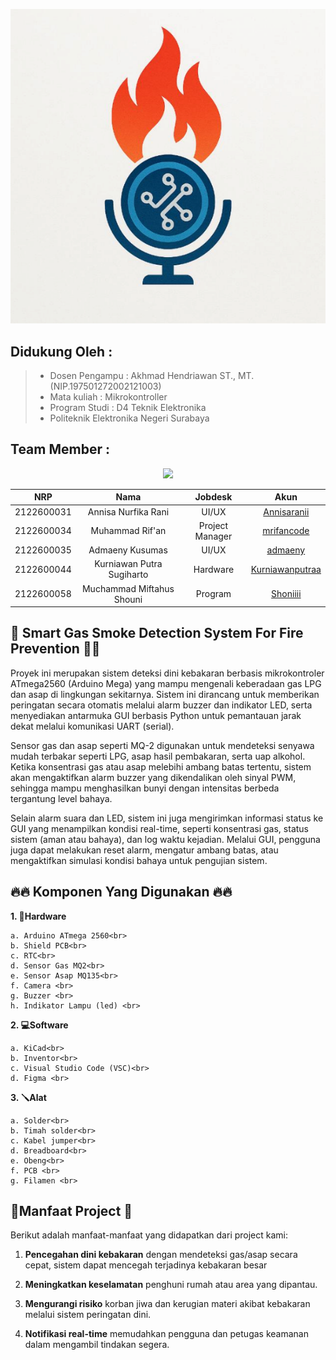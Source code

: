 ![FAISOL Preview](https://github.com/mrifancode/Smart-Gas-Smoke-Detection-System-for-Fire-Prevention/blob/main/Assets/Logo%20Fisol.png?raw=true)

## Didukung Oleh :
>- Dosen Pengampu : Akhmad Hendriawan ST., MT. (NIP.197501272002121003)
>- Mata kuliah : Mikrokontroller
>- Program Studi : D4 Teknik Elektronika
>- Politeknik Elektronika Negeri Surabaya<br>

## Team Member :

<p align="center">
  <img src="-">
</p>

|      NRP      |       Nama      |    Jobdesk    |   Akun |
| :-----------:|:----------------:| :------------:| :-----:|
| 2122600031    | Annisa Nurfika Rani  | UI/UX       | [Annisaranii](https://github.com/Annisaranii)
| 2122600034    | Muhammad Rif'an        |  Project Manager | [mrifancode](https://github.com/mrifancode)
| 2122600035    | Admaeny Kusumas       |    UI/UX      | [admaeny](https://github.com/admaeny)
| 2122600044    | Kurniawan Putra Sugiharto  | Hardware | [Kurniawanputraa](https://github.com/Kurniawanputraa)
| 2122600058    | Muchammad Miftahus Shouni  | Program     | [Shoniiii](https://github.com/Shoniiii)

## 🧯 Smart Gas Smoke Detection System For Fire Prevention 👨‍🚒
Proyek ini merupakan sistem deteksi dini kebakaran berbasis mikrokontroler ATmega2560 (Arduino Mega) yang mampu mengenali keberadaan gas LPG dan asap di lingkungan sekitarnya. Sistem ini dirancang untuk memberikan peringatan secara otomatis melalui alarm buzzer dan indikator LED, serta menyediakan antarmuka GUI berbasis Python untuk pemantauan jarak dekat melalui komunikasi UART (serial).

Sensor gas dan asap seperti MQ-2 digunakan untuk mendeteksi senyawa mudah terbakar seperti LPG, asap hasil pembakaran, serta uap alkohol. Ketika konsentrasi gas atau asap melebihi ambang batas tertentu, sistem akan mengaktifkan alarm buzzer yang dikendalikan oleh sinyal PWM, sehingga mampu menghasilkan bunyi dengan intensitas berbeda tergantung level bahaya.

Selain alarm suara dan LED, sistem ini juga mengirimkan informasi status ke GUI yang menampilkan kondisi real-time, seperti konsentrasi gas, status sistem (aman atau bahaya), dan log waktu kejadian. Melalui GUI, pengguna juga dapat melakukan reset alarm, mengatur ambang batas, atau mengaktifkan simulasi kondisi bahaya untuk pengujian sistem.

## 🔥🔥 Komponen Yang Digunakan 🔥🔥
 **1. 🤖Hardware**<br>
 
    a. Arduino ATmega 2560<br>
    b. Shield PCB<br>
    c. RTC<br>
    d. Sensor Gas MQ2<br>
    e. Sensor Asap MQ135<br>
    f. Camera <br>
    g. Buzzer <br>
    h. Indikator Lampu (led) <br>

**2. 💻Software**<br>

    a. KiCad<br>
    b. Inventor<br>
    c. Visual Studio Code (VSC)<br>
    d. Figma <br>

**3. 🪛Alat**<br>

    a. Solder<br>
    b. Timah solder<br>
    c. Kabel jumper<br>
    d. Breadboard<br>
    e. Obeng<br>
    f. PCB <br>
    g. Filamen <br>
    
## 🚨Manfaat Project 🚨
Berikut adalah manfaat-manfaat yang didapatkan dari project kami:

1. **Pencegahan dini kebakaran** dengan mendeteksi gas/asap secara cepat, sistem dapat mencegah terjadinya kebakaran besar

2. **Meningkatkan keselamatan** penghuni rumah atau area yang dipantau.

3. **Mengurangi risiko** korban jiwa dan kerugian materi akibat kebakaran melalui sistem peringatan dini.

4. **Notifikasi real-time** memudahkan pengguna dan petugas keamanan dalam mengambil tindakan segera.


    

